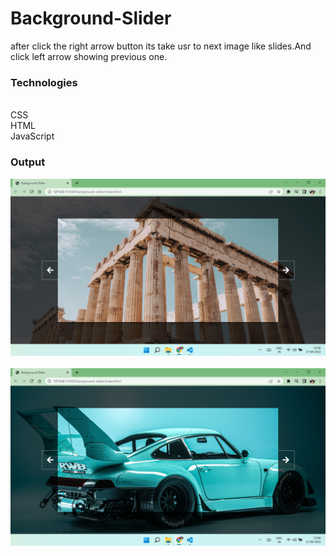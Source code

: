 # Background-Slider
after click the right arrow button its take usr to next image like slides.And click left arrow showing previous one.

### Technologies ###
<br>CSS
<br>HTML
<br>JavaScript

### Output ###
![Alt text](1.png?raw=true "landingpage")
<br>
<br>
![Alt text](2.png?raw=true "after click right arrow next one")
